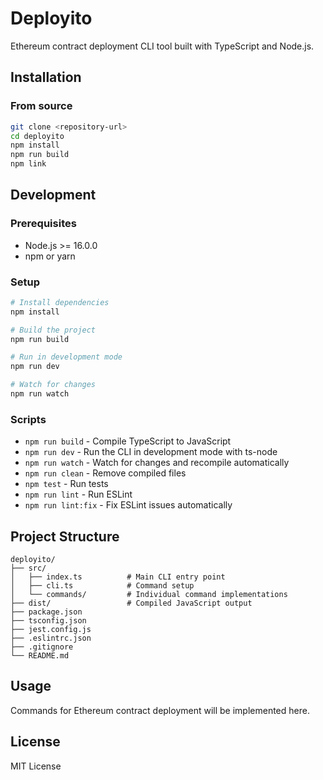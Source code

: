 # Deployito

Ethereum contract deployment CLI tool built with TypeScript and Node.js.

## Installation

### From source
```bash
git clone <repository-url>
cd deployito
npm install
npm run build
npm link
```

## Development

### Prerequisites
- Node.js >= 16.0.0
- npm or yarn

### Setup
```bash
# Install dependencies
npm install

# Build the project
npm run build

# Run in development mode
npm run dev

# Watch for changes
npm run watch
```

### Scripts
- `npm run build` - Compile TypeScript to JavaScript
- `npm run dev` - Run the CLI in development mode with ts-node
- `npm run watch` - Watch for changes and recompile automatically
- `npm run clean` - Remove compiled files
- `npm test` - Run tests
- `npm run lint` - Run ESLint
- `npm run lint:fix` - Fix ESLint issues automatically

## Project Structure

```
deployito/
├── src/
│   ├── index.ts          # Main CLI entry point
│   ├── cli.ts            # Command setup
│   └── commands/         # Individual command implementations
├── dist/                 # Compiled JavaScript output
├── package.json
├── tsconfig.json
├── jest.config.js
├── .eslintrc.json
├── .gitignore
└── README.md
```

## Usage

Commands for Ethereum contract deployment will be implemented here.

## License

MIT License 